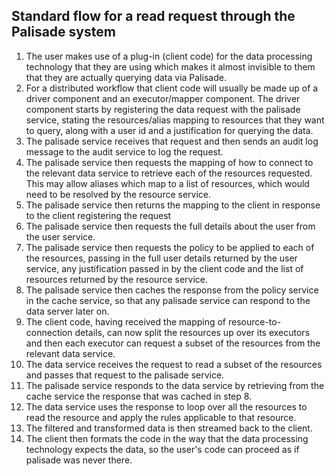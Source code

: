 ## Standard flow for a read request through the Palisade system

1. The user makes use of a plug-in (client code) for the data processing technology that they are using which makes it almost invisible to them that they are actually querying data via Palisade.
2. For a distributed workflow that client code will usually be made up of a driver component and an executor/mapper component. The driver component starts by registering the data request with the palisade service, stating the resources/alias mapping to resources that they want to query, along with a user id and a justification for querying the data.
3. The palisade service receives that request and then sends an audit log message to the audit service to log the request.
4. The palisade service then requests the mapping of how to connect to the relevant data service to retrieve each of the resources requested. This may allow aliases which map to a list of resources, which would need to be resolved by the resource service.
5. The palisade service then returns the mapping to the client in response to the client registering the request
6. The palisade service then requests the full details about the user from the user service.
7. The palisade service then requests the policy to be applied to each of the resources, passing in the full user details returned by the user service, any justification passed in by the client code and the list of resources returned by the resource service.
8. The palisade service then caches the response from the policy service in the cache service, so that any palisade service can respond to the data server later on.
9. The client code, having received the mapping of resource-to-connection details, can now split the resources up over its executors and then each executor can request a subset of the resources from the relevant data service.
10. The data service receives the request to read a subset of the resources and passes that request to the palisade service.
11. The palisade service responds to the data service by retrieving from the cache service the response that was cached in step 8.
12. The data service uses the response to loop over all the resources to read the resource and apply the rules applicable to that resource.
13. The filtered and transformed data is then streamed back to the client.
14. The client then formats the code in the way that the data processing technology expects the data, so the user's code can proceed as if palisade was never there.